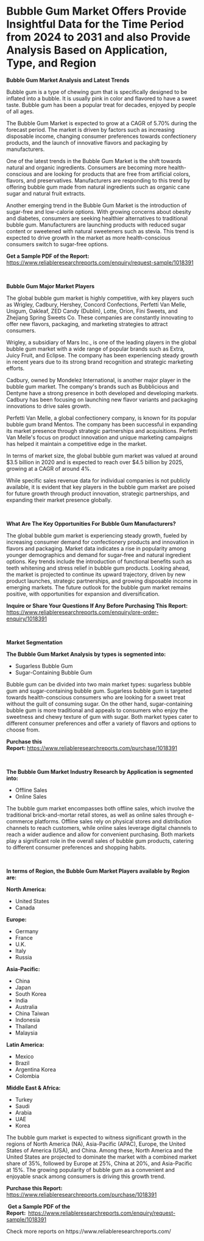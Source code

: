 <p><h1>Bubble Gum Market Offers Provide Insightful Data for the Time Period from 2024 to 2031 and also Provide Analysis Based on Application, Type, and Region</h1></p><p><strong>Bubble Gum Market Analysis and Latest Trends</strong></p>
<p><p>Bubble gum is a type of chewing gum that is specifically designed to be inflated into a bubble. It is usually pink in color and flavored to have a sweet taste. Bubble gum has been a popular treat for decades, enjoyed by people of all ages.</p><p>The Bubble Gum Market is expected to grow at a CAGR of 5.70% during the forecast period. The market is driven by factors such as increasing disposable income, changing consumer preferences towards confectionery products, and the launch of innovative flavors and packaging by manufacturers.</p><p>One of the latest trends in the Bubble Gum Market is the shift towards natural and organic ingredients. Consumers are becoming more health-conscious and are looking for products that are free from artificial colors, flavors, and preservatives. Manufacturers are responding to this trend by offering bubble gum made from natural ingredients such as organic cane sugar and natural fruit extracts.</p><p>Another emerging trend in the Bubble Gum Market is the introduction of sugar-free and low-calorie options. With growing concerns about obesity and diabetes, consumers are seeking healthier alternatives to traditional bubble gum. Manufacturers are launching products with reduced sugar content or sweetened with natural sweeteners such as stevia. This trend is expected to drive growth in the market as more health-conscious consumers switch to sugar-free options.</p></p>
<p><strong>Get a Sample PDF of the Report:&nbsp;</strong> <a href="https://www.reliableresearchreports.com/enquiry/request-sample/1018391">https://www.reliableresearchreports.com/enquiry/request-sample/1018391</a></p>
<p>&nbsp;</p>
<p><strong>Bubble Gum Major Market Players</strong></p>
<p><p>The global bubble gum market is highly competitive, with key players such as Wrigley, Cadbury, Hershey, Concord Confections, Perfetti Van Melle, Unigum, Oakleaf, ZED Candy (Dublin), Lotte, Orion, Fini Sweets, and Zhejiang Spring Sweets Co. These companies are constantly innovating to offer new flavors, packaging, and marketing strategies to attract consumers.</p><p>Wrigley, a subsidiary of Mars Inc., is one of the leading players in the global bubble gum market with a wide range of popular brands such as Extra, Juicy Fruit, and Eclipse. The company has been experiencing steady growth in recent years due to its strong brand recognition and strategic marketing efforts.</p><p>Cadbury, owned by Mondelez International, is another major player in the bubble gum market. The company's brands such as Bubblicious and Dentyne have a strong presence in both developed and developing markets. Cadbury has been focusing on launching new flavor variants and packaging innovations to drive sales growth.</p><p>Perfetti Van Melle, a global confectionery company, is known for its popular bubble gum brand Mentos. The company has been successful in expanding its market presence through strategic partnerships and acquisitions. Perfetti Van Melle's focus on product innovation and unique marketing campaigns has helped it maintain a competitive edge in the market.</p><p>In terms of market size, the global bubble gum market was valued at around $3.5 billion in 2020 and is expected to reach over $4.5 billion by 2025, growing at a CAGR of around 4%.</p><p>While specific sales revenue data for individual companies is not publicly available, it is evident that key players in the bubble gum market are poised for future growth through product innovation, strategic partnerships, and expanding their market presence globally.</p></p>
<p>&nbsp;</p>
<p><strong>What Are The Key Opportunities For Bubble Gum Manufacturers?</strong></p>
<p><p>The global bubble gum market is experiencing steady growth, fueled by increasing consumer demand for confectionery products and innovation in flavors and packaging. Market data indicates a rise in popularity among younger demographics and demand for sugar-free and natural ingredient options. Key trends include the introduction of functional benefits such as teeth whitening and stress relief in bubble gum products. Looking ahead, the market is projected to continue its upward trajectory, driven by new product launches, strategic partnerships, and growing disposable income in emerging markets. The future outlook for the bubble gum market remains positive, with opportunities for expansion and diversification.</p></p>
<p><strong>Inquire or Share Your Questions If Any Before Purchasing This Report:</strong> <a href="https://www.reliableresearchreports.com/enquiry/pre-order-enquiry/1018391">https://www.reliableresearchreports.com/enquiry/pre-order-enquiry/1018391</a></p>
<p>&nbsp;</p>
<p><strong>Market Segmentation</strong></p>
<p><strong>The Bubble Gum Market Analysis by types is segmented into:</strong></p>
<p><ul><li>Sugarless Bubble Gum</li><li>Sugar-Containing Bubble Gum</li></ul></p>
<p><p>Bubble gum can be divided into two main market types: sugarless bubble gum and sugar-containing bubble gum. Sugarless bubble gum is targeted towards health-conscious consumers who are looking for a sweet treat without the guilt of consuming sugar. On the other hand, sugar-containing bubble gum is more traditional and appeals to consumers who enjoy the sweetness and chewy texture of gum with sugar. Both market types cater to different consumer preferences and offer a variety of flavors and options to choose from.</p></p>
<p><strong>Purchase this Report:&nbsp;</strong><a href="https://www.reliableresearchreports.com/purchase/1018391">https://www.reliableresearchreports.com/purchase/1018391</a></p>
<p>&nbsp;</p>
<p><strong>The Bubble Gum Market Industry Research by Application is segmented into:</strong></p>
<p><ul><li>Offline Sales</li><li>Online Sales</li></ul></p>
<p><p>The bubble gum market encompasses both offline sales, which involve the traditional brick-and-mortar retail stores, as well as online sales through e-commerce platforms. Offline sales rely on physical stores and distribution channels to reach customers, while online sales leverage digital channels to reach a wider audience and allow for convenient purchasing. Both markets play a significant role in the overall sales of bubble gum products, catering to different consumer preferences and shopping habits.</p></p>
<p>&nbsp;</p>
<p><strong>In terms of Region, the Bubble Gum Market Players available by Region are:</strong></p>
<p>
    <p> <strong> North America: </strong>
        <ul>
            <li>United States</li>
            <li>Canada</li>
        </ul>
        </p> 
    <p> <strong> Europe: </strong>
        <ul>
            <li>Germany</li>
            <li>France</li>
            <li>U.K.</li>
            <li>Italy</li>
            <li>Russia</li>
        </ul>
        </p> 
    <p> <strong> Asia-Pacific: </strong>
        <ul>
            <li>China</li>
            <li>Japan</li>
            <li>South Korea</li>
            <li>India</li>
            <li>Australia</li>
            <li>China Taiwan</li>
            <li>Indonesia</li>
            <li>Thailand</li>
            <li>Malaysia</li>
        </ul>
        </p> 
    <p> <strong> Latin America: </strong>
        <ul>
            <li>Mexico</li>
            <li>Brazil</li>
            <li>Argentina Korea</li>
            <li>Colombia</li>
        </ul>
        </p> 
    <p> <strong> Middle East & Africa: </strong>
        <ul>
            <li>Turkey</li>
            <li>Saudi</li>
            <li>Arabia</li>
            <li>UAE</li>
            <li>Korea</li>
        </ul>
    </p>
    </p>
<p><p>The bubble gum market is expected to witness significant growth in the regions of North America (NA), Asia-Pacific (APAC), Europe, the United States of America (USA), and China. Among these, North America and the United States are projected to dominate the market with a combined market share of 35%, followed by Europe at 25%, China at 20%, and Asia-Pacific at 15%. The growing popularity of bubble gum as a convenient and enjoyable snack among consumers is driving this growth trend.</p></p>
<p><strong>Purchase this Report: </strong><a href="https://www.reliableresearchreports.com/purchase/1018391">https://www.reliableresearchreports.com/purchase/1018391</a></p>
<p>&nbsp;<strong>Get a Sample PDF of the Report:&nbsp;&nbsp;</strong><a href="https://www.reliableresearchreports.com/enquiry/request-sample/1018391">https://www.reliableresearchreports.com/enquiry/request-sample/1018391</a></p>
<p><strong></strong></p>
<p>Check more reports on https://www.reliableresearchreports.com/</p>